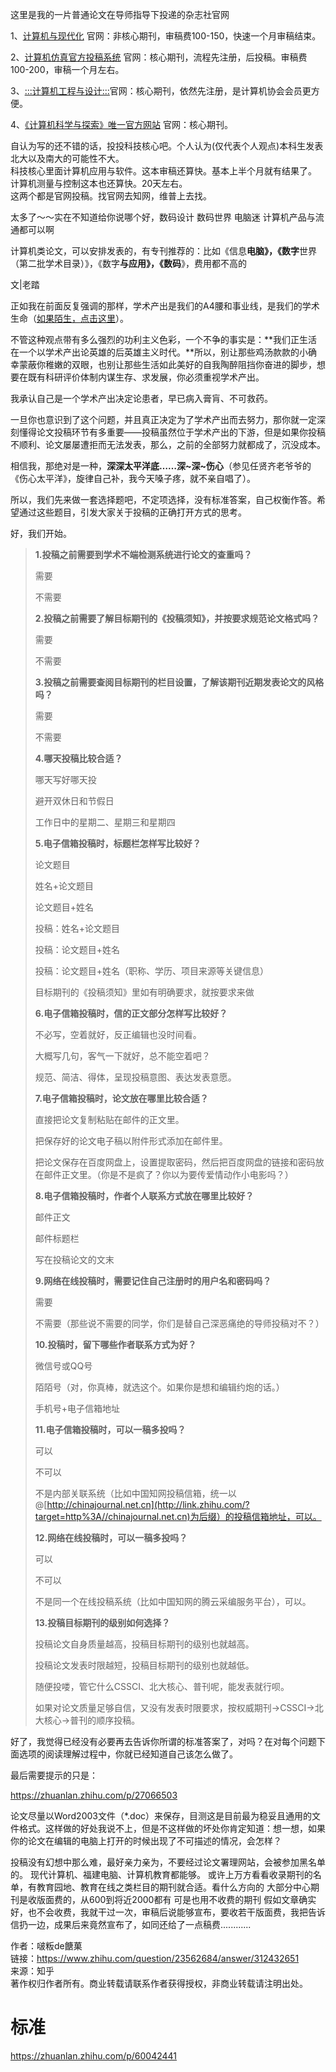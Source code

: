 这里是我的一片普通论文在导师指导下投递的杂志社官网

1、[计算机与现代化](https://link.zhihu.com/?target=http%3A//59.53.171.155%3A8080/Jweb_cam/CN/volumn/home.shtml) 官网：非核心期刊，审稿费100-150，快速一个月审稿结束。

2、[计算机仿真官方投稿系统](https://link.zhihu.com/?target=http%3A//compusimu.gnway.cc/) 官网：核心期刊，流程先注册，后投稿。审稿费100-200，审稿一个月左右。

3、[:::计算机工程与设计:::](https://link.zhihu.com/?target=http%3A//www.china-ced.com/default.aspx)官网：核心期刊，依然先注册，是计算机协会会员更方便。

4、[《计算机科学与探索》唯一官方网站](https://link.zhihu.com/?target=http%3A//fcst.ceaj.org/CN/column/column105.shtml) 官网：核心期刊。





自认为写的还不错的话，投投科技核心吧。个人认为(仅代表个人观点)本科生发表北大以及南大的可能性不大。  
科技核心里面计算机应用与软件。这本审稿还算快。基本上半个月就有结果了。  
计算机测量与控制这本也还算快。20天左右。  
这两个都是官网投稿。找官网去知网，维普上去找。

  太多了～～实在不知道给你说哪个好，数码设计 数码世界 电脑迷 计算机产品与流通都可以啊
  
  

计算机类论文，可以安排发表的，有专刊推荐的：比如《信息**电脑》，《数字**世界（第二批学术目录）》，《数字**与应用》，《数码**》，费用都不高的















文|老踏

  

正如我在前面反复强调的那样，学术产出是我们的A4腰和事业线，是我们的学术生命（[如果陌生，点击这里](https://zhuanlan.zhihu.com/p/26744228)）。

  

不管这种观点带有多么强烈的功利主义色彩，一个不争的事实是：**我们正生活在一个以学术产出论英雄的后英雄主义时代。**所以，别让那些鸡汤款款的小确幸蒙蔽你稚嫩的双眼，也别让那些生活如此美好的自我陶醉阻挡你奋进的脚步，想要在既有科研评价体制内谋生存、求发展，你必须重视学术产出。

  

我承认自己是一个学术产出决定论患者，早已病入膏肓、不可救药。

  

一旦你也意识到了这个问题，并且真正决定为了学术产出而去努力，那你就一定深刻懂得论文投稿环节有多重要——投稿虽然位于学术产出的下游，但是如果你投稿不顺利、论文屡屡遭拒而无法发表，那么，之前的全部努力就都成了，沉没成本。

  

相信我，那绝对是一种，**深深太平洋底……深~深~伤心**（参见任贤齐老爷爷的《伤心太平洋》，旋律自己补，我今天嗓子疼，就不亲自唱了）。

  

所以，我们先来做一套选择题吧，不定项选择，没有标准答案，自己权衡作答。希望通过这些题目，引发大家关于投稿的正确打开方式的思考。

  

好，我们开始。

  

> **1.投稿之前需要到学术不端检测系统进行论文的查重吗？**
> 
> 需要
> 
> 不需要
> 
> **2.投稿之前需要了解目标期刊的《投稿须知》，并按要求规范论文格式吗？**
> 
> 需要
> 
> 不需要
> 
> **3.投稿之前需要查阅目标期刊的栏目设置，了解该期刊近期发表论文的风格吗？**
> 
> 需要
> 
> 不需要
> 
> **4.哪天投稿比较合适？**
> 
> 哪天写好哪天投
> 
> 避开双休日和节假日
> 
> 工作日中的星期二、星期三和星期四
> 
> **5.电子信箱投稿时，标题栏怎样写比较好？**
> 
> 论文题目
> 
> 姓名+论文题目
> 
> 论文题目+姓名
> 
> 投稿：姓名+论文题目
> 
> 投稿：论文题目+姓名
> 
> 投稿：论文题目+姓名（职称、学历、项目来源等关键信息）
> 
> 目标期刊的《投稿须知》里如有明确要求，就按要求来做
> 
> **6.电子信箱投稿时，信的正文部分怎样写比较好？**
> 
> 不必写，空着就好，反正编辑也没时间看。
> 
> 大概写几句，客气一下就好，总不能空着吧？
> 
> 规范、简洁、得体，呈现投稿意图、表达发表意愿。
> 
> **7.电子信箱投稿时，论文放在哪里比较合适？**
> 
> 直接把论文复制粘贴在邮件的正文里。
> 
> 把保存好的论文电子稿以附件形式添加在邮件里。
> 
> 把论文保存在百度网盘上，设置提取密码，然后把百度网盘的链接和密码放在邮件正文里。（你是不是疯了？你以为要传爱情动作小电影吗？）
> 
> **8.电子信箱投稿时，作者个人联系方式放在哪里比较好？**
> 
> 邮件正文
> 
> 邮件标题栏
> 
> 写在投稿论文的文末
> 
>   
> 
> **9.网络在线投稿时，需要记住自己注册时的用户名和密码吗？**
> 
> 需要
> 
> 不需要（那些说不需要的同学，你们是替自己深恶痛绝的导师投稿对不？）
> 
>   
> 
> **10.投稿时，留下哪些作者联系方式为好？**
> 
> 微信号或QQ号
> 
> 陌陌号（对，你真棒，就选这个。如果你是想和编辑约炮的话。）
> 
> 手机号+电子信箱地址
> 
>   
> 
> **11.电子信箱投稿时，可以一稿多投吗？**
> 
> 可以
> 
> 不可以
> 
> 不是内部关联系统（比如中国知网投稿信箱，统一以@[http://chinajournal.net.cn](http://link.zhihu.com/?target=http%3A//chinajournal.net.cn)为后缀）的投稿信箱地址，可以。
> 
>   
> 
> **12.网络在线投稿时，可以一稿多投吗？**
> 
> 可以
> 
> 不可以
> 
> 不是同一个在线投稿系统（比如中国知网的腾云采编服务平台），可以。
> 
>   
> 
> **13.投稿目标期刊的级别如何选择？**
> 
> 投稿论文自身质量越高，投稿目标期刊的级别也就越高。
> 
> 投稿论文发表时限越短，投稿目标期刊的级别也就越低。
> 
> 随便投喽，管它什么CSSCI、北大核心、普刊呢，能发表就行呗。
> 
> 如果对论文质量足够自信，又没有发表时限要求，按权威期刊→CSSCI→北大核心→普刊的顺序投稿。

好了，我觉得已经没有必要再去告诉你所谓的标准答案了，对吗？在对每个问题下面选项的阅读理解过程中，你就已经知道自己该怎么做了。

  

最后需要提示的只是：

  https://zhuanlan.zhihu.com/p/27066503

论文尽量以Word2003文件（*.doc）来保存，目测这是目前最为稳妥且通用的文件格式。这样做的好处我说不上，但是不这样做的坏处你肯定知道：想一想，如果你的论文在编辑的电脑上打开的时候出现了不可描述的情况，会怎样？




投稿没有幻想中那么难，最好亲力亲为，不要经过论文署理网站，会被参加黑名单的。 现代计算机、福建电脑、计算机教育都能够。 或许上万方看看收录期刊的名单，有教育园地、教育在线之类栏目的期刊就合适。看什么方向的 大部分中心期刊是收版面费的，从600到将近2000都有 可是也用不收费的期刊 假如文章确实好，也不会收费，我就干过一次，审稿后说能够宣布，要收若干版面费，我把告诉信扔一边，成果后来竟然宣布了，如同还给了一点稿费............

  
  
作者：啵粄de餹菓  
链接：https://www.zhihu.com/question/23562684/answer/312432651  
来源：知乎  
著作权归作者所有。商业转载请联系作者获得授权，非商业转载请注明出处。


# 标准
https://zhuanlan.zhihu.com/p/60042441































































































































